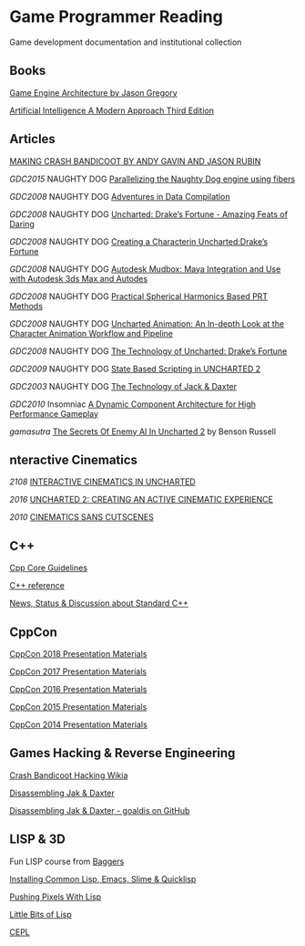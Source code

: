 # Game Programmer Reading

Game development documentation and institutional collection 

## Books

[Game Engine Architecture by Jason Gregory](https://www.gameenginebook.com)

[Artificial Intelligence A Modern Approach Third Edition](https://www.google.ru/url?sa=t&rct=j&q=&esrc=s&source=web&cd=1&ved=2ahUKEwiuw9bFsL3eAhWyiqYKHYtPAigQFjAAegQICRAC&url=https%3A%2F%2Ffaculty.psau.edu.sa%2Ffiledownload%2Fdoc-7-pdf-a154ffbcec538a4161a406abf62f5b76-original.pdf&usg=AOvVaw0i7pLrlBs9LMW296xeV6b0)

## Articles

[MAKING CRASH BANDICOOT BY ANDY GAVIN AND JASON RUBIN](https://www.naughtydog.com/blog/making_crash_bandicoot_by_andy_gavin_and_jason_rubin)

_GDC2015_ NAUGHTY DOG [Parallelizing the Naughty Dog
engine using fibers](https://github.com/hww/game_programmer_reading/tree/master/nd/GDC_Parallelizing_The_Naughty_Gyrling_Christian.pdf)

_GDC2008_ NAUGHTY DOG [Adventures in Data Compilation](https://github.com/hww/game_programmer_reading/tree/master/nd/Naughty-Dog-GDC08-Adventures-In-Data-Compilation.pdf)

_GDC2008_ NAUGHTY DOG [
Uncharted: Drake’s Fortune - Amazing Feats of Daring](https://github.com/hww/game_programmer_reading/tree/master/nd/Naughty-Dog-GDC08-Amazing-Feats-of-Daring-Uncharted-Postmortem.pdf)

_GDC2008_ NAUGHTY DOG [Creating a Characterin Uncharted:Drake’s Fortune](https://github.com/hww/game_programmer_reading/tree/master/nd/Naughty-Dog-GDC08-Creating-a-Character-in-Drakes-Fortune.pdf)

_GDC2008_ NAUGHTY DOG [Autodesk Mudbox: Maya Integration and Use with Autodesk 3ds Max and Autodes](https://github.com/hww/game_programmer_reading/tree/master/nd/Naughty-Dog-GDC08-Mudbox.pdf)

_GDC2008_ NAUGHTY DOG [Practical Spherical Harmonics
Based PRT Methods](https://github.com/hww/game_programmer_reading/tree/master/nd/Naughty-Dog-GDC08-Practical-Spherical-Harmonics-Based-PRT-Methods.pdf)

_GDC2008_ NAUGHTY DOG [Uncharted Animation: An In-depth Look at the Character Animation Workflow and Pipeline](https://github.com/hww/game_programmer_reading/tree/master/nd/Naughty-Dog-GDC08-UNCHARTED-Animation-Workflow.pdf)

_GDC2008_ NAUGHTY DOG [The Technology of Uncharted: Drake’s Fortune](https://github.com/hww/game_programmer_reading/tree/master/nd/Naughty-Dog-GDC08-UNCHARTED-Tech.pdf)

_GDC2009_ NAUGHTY DOG [State Based Scripting in UNCHARTED 2](https://github.com/hww/game_programmer_reading/tree/master/nd)

_GDC2003_ NAUGHTY DOG [The Technology of Jack & Daxter](https://github.com/hww/game_programmer_reading/tree/master/nd/Naughty-Dog-GDC03-The-Technology-of-Jak-Daxter.pdf)

_GDC2010_ Insomniac [A Dynamic Component Architecture for High Performance Gameplay](https://github.com/hww/game_programmer_reading/tree/master/insomniac/Terrance_Cohen_DynamicComponentArchitecture.pdf)

_gamasutra_ [The Secrets Of Enemy AI In Uncharted 2](https://www.gamasutra.com/view/feature/134566/the_secrets_of_enemy_ai_in_.php)
 by Benson Russell

##  nteractive Cinematics

_2108_ [INTERACTIVE CINEMATICS IN UNCHARTED](http://www.gameanim.com/2018/03/09/interactive-cinematics-in-uncharted-4/)

_2016_ [UNCHARTED 2: CREATING AN ACTIVE CINEMATIC EXPERIENCE](http://www.gameanim.com/2016/05/10/uncharted-2-creating-active-cinematic-experience/)

_2010_ [CINEMATICS SANS CUTSCENES](http://www.gameanim.com/2010/04/23/cinematics-sans-cutscenes/)

## C++

[Cpp Core Guidelines](https://github.com/isocpp/CppCoreGuidelines/blob/master/CppCoreGuidelines.md)

[C++ reference](https://en.cppreference.com/w/)

[News, Status & Discussion about Standard C++](https://isocpp.org)


## CppCon

[CppCon 2018 Presentation Materials](https://github.com/CppCon/CppCon2018)

[CppCon 2017 Presentation Materials](https://github.com/CppCon/CppCon2017)

[CppCon 2016 Presentation Materials](https://github.com/CppCon/CppCon2016)

[CppCon 2015 Presentation Materials](https://github.com/CppCon/CppCon2015)

[CppCon 2014 Presentation Materials](https://github.com/CppCon/CppCon2014)

## Games Hacking & Reverse Engineering

[Crash Bandicoot Hacking Wikia](http://crash-hacking.wikia.com/wiki/Crash_Bandicoot_Hacking_Wikia)

[Disassembling Jak & Daxter](https://github.com/rmitton/goaldis)

[Disassembling Jak & Daxter - goaldis on GitHub](https://github.com/rmitton/goaldis)


## LISP & 3D

Fun LISP course from [Baggers](https://github.com/cbaggers)

[Installing Common Lisp, Emacs, Slime & Quicklisp](https://www.youtube.com/playlist?list=PL2VAYZE_4wRIoHsU5cEBIxCYcbHzy4Ypj)

[Pushing Pixels With Lisp](https://www.youtube.com/playlist?list=PL2VAYZE_4wRITJBv6saaKouj4sWSG1FcS)

[Little Bits of Lisp](https://www.youtube.com/playlist?list=PL2VAYZE_4wRJi_vgpjsH75kMhN4KsuzR_)

[CEPL](https://www.youtube.com/playlist?list=PL2VAYZE_4wRKKr5pJzfYD1w4tKCXARs5y)


